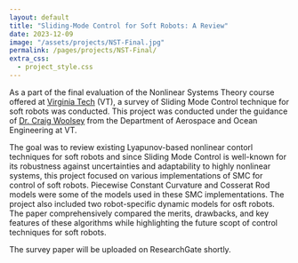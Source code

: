```yaml
---
layout: default
title: "Sliding-Mode Control for Soft Robots: A Review"
date: 2023-12-09
image: "/assets/projects/NST-Final.jpg"
permalink: /pages/projects/NST-Final/
extra_css:
  - project_style.css
---
```


As a part of the final evaluation of the Nonlinear Systems Theory course offered at <a href="https://vt.edu">Virginia Tech</a> (VT), a survey of Sliding Mode Control technique
for soft robots was conducted. This project was conducted under the guidance of 
<a href="https://scholar.google.com/citations?user=yRvv6IgAAAAJ&hl=en">Dr. Craig Woolsey</a> from the Department of Aerospace and Ocean Engineering at VT.

The goal was to review existing Lyapunov-based nonlinear contorl techniques for soft robots and since Sliding Mode Control is well-known for its robustness against uncertainties
and adaptability  to highly nonlinear systems, this project focused on various implementations of SMC for control of soft robots. Piecewise Constant Curvature and 
Cosserat Rod models were some of the models used in these SMC implementations. The project also included two robot-specific dynamic models for osft robots. The paper
comprehensively compared the merits, drawbacks, and key features of these algorithms while highlighting the future scopt of control techniques for soft robots.

The survey paper will be uploaded on ResearchGate shortly.
